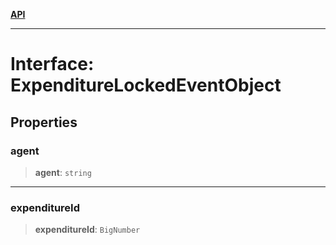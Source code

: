 [**API**](../../../README.md)

***

# Interface: ExpenditureLockedEventObject

## Properties

### agent

> **agent**: `string`

***

### expenditureId

> **expenditureId**: `BigNumber`
